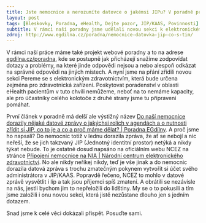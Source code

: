 ```yaml
---
title: Jste nemocnice a nerozumíte datovce o jakémsi JIPu? V poradně pro vás máme odpovědi
layout: post
tags: [Bleskovky, Poradna, eHealth, Dejte pozor, JIP/KAAS, Povinnosti]
subtitle: V rámci naší poradny jsme udělali novou sekci k elektronickému zdravotnictví a hned je tam i první dotaz. Nemocnicím teď chodí datovky o jakémsi JIP a na webu NCEZ jsou dost zavádějící informace. A tak se některé ptají už i nás. To nás samozřejmě těší a jsme rádi, že i s tímhle můžeme pomoci.
zdroj: http://www.egdilna.cz/poradna/nemocnice-datovka-jip-co-s-tim/
---
```


V rámci naší práce máme také projekt webové poradny a to na adrese [egdilna.cz/poradna](https://egdilna.cz/poradna), kde se postupně jak přicházejí snažíme zodpovídat dotazy a problémy, na které jinde odpovědi nejsou a nebo alespoň odkázat na správné odpovědi na jiných místech. A nyní jsme na přání zřídili novou sekci Pereme se s elektronickým zdravotnictvím, která bude určena zejména pro zdravotnická zařízení. Poskytovat poradenství v oblasti eHealth pacientům v tuto chvíli nemůžeme, neboť na to nemáme kapacity, ale pro účastníky celého kolotoče z druhé strany jsme tu připraveni pomáhat.

První článek v poradně má delší ale výstižný název [Do naší nemocnice dorazily nějaké datové zprávy o jakýchsi rolích v agendách a o nutnosti zřídit si JIP, co to je a co a proč máme dělat? | Poradna EGdílny](http://www.egdilna.cz/poradna/nemocnice-datovka-jip-co-s-tim/). A proč jsme ho napsali? Do nemocnic totiž v lednu dorazila zpráva, že ať se nebojí a nic neřeší, že se jich takzvaný JIP (Jednotný identitní prostor) netýká a nikdy týkat nebude. To je ostatně dosud napsáno na oficiálním webu NCEZ na stránce [Připojení nemocnice na NIA | Národní centrum elektronického zdravotnictví](https://ncez.mzcr.cz/cs/aktuality/pripojeni-nemocnice-na-nia). No ale nikdy neříkej nikdy, teď je vše jinak a do nemocnic dorazila datová zpráva s trochu zmatečným pokynem vytvořit si účet svého administrátora v JIP/KAAS. Popravdě řečeno, NCEZ to mohlo v datové zprávě vysvětlit i líp a tak jsou příjemci spíš zmatení. A obrátili se nezávisle na nás, jestli bychom jim to nepřeložili do lidštiny. My se o to pokusili a tím jsme založili i onu novou sekci, která jistě nezůstane dlouho jen s jedním dotazem.

Snad jsme k celé věci dokázali přispět. Posuďte sami.